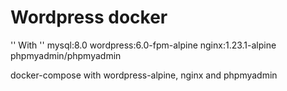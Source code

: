 # Wordpress docker
''
With 
''
mysql:8.0
wordpress:6.0-fpm-alpine
nginx:1.23.1-alpine
phpmyadmin/phpmyadmin

docker-compose with wordpress-alpine, nginx and phpmyadmin 
